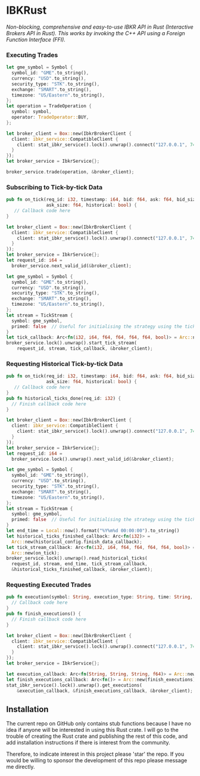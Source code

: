 # IBKRust

*Non-blocking, comprehensive and easy-to-use IBKR API in Rust (Interactive Brokers API in Rust). This
works by invoking the C++ API using a Foreign Function Interface (FFI).*

### Executing Trades

```rust
let gme_symbol = Symbol {
  symbol_id: "GME".to_string(),
  currency: "USD".to_string(),
  security_type: "STK".to_string(),
  exchange: "SMART".to_string(),
  timezone: "US/Eastern".to_string(),
};
let operation = TradeOperation {
  symbol: symbol,
  operator: TradeOperator::BUY,
};

let broker_client = Box::new(IbkrBrokerClient {
  client: ibkr_service::CompatibleClient {
    client: stat_ibkr_service().lock().unwrap().connect("127.0.0.1", 7497).raw_interface()
  }
});
let broker_service = IbkrService{};

broker_service.trade(operation, &broker_client);
```

### Subscribing to Tick-by-tick Data

```rust
pub fn on_tick(req_id: i32, timestamp: i64, bid: f64, ask: f64, bid_size: f64,
               ask_size: f64, historical: bool) {
   // Callback code here
}

let broker_client = Box::new(IbkrBrokerClient {
  client: ibkr_service::CompatibleClient {
    client: stat_ibkr_service().lock().unwrap().connect("127.0.0.1", 7497).raw_interface()
  }
});
let broker_service = IbkrService{};
let request_id: i64 =
  broker_service.next_valid_id(&broker_client);

let gme_symbol = Symbol {
  symbol_id: "GME".to_string(),
  currency: "USD".to_string(),
  security_type: "STK".to_string(),
  exchange: "SMART".to_string(),
  timezone: "US/Eastern".to_string(),
};
let stream = TickStream {
  symbol: gme_symbol,
  primed: false  // Useful for initialising the strategy using the tick stream.
}
let tick_callback: Arc<fn(i32, i64, f64, f64, f64, f64, bool)> = Arc::new(on_tick);
broker_service.lock().unwrap().start_tick_stream(
    request_id, stream, tick_callback, &broker_client);
```

### Requesting Historical Tick-by-tick Data

```rust
pub fn on_tick(req_id: i32, timestamp: i64, bid: f64, ask: f64, bid_size: f64,
               ask_size: f64, historical: bool) {
   // Callback code here
}
pub fn historical_ticks_done(req_id: i32) {
  // Finish callback code here
}

let broker_client = Box::new(IbkrBrokerClient {
  client: ibkr_service::CompatibleClient {
    client: stat_ibkr_service().lock().unwrap().connect("127.0.0.1", 7497).raw_interface()
  }
});
let broker_service = IbkrService{};
let request_id: i64 =
  broker_service.lock().unwrap().next_valid_id(&broker_client);

let gme_symbol = Symbol {
  symbol_id: "GME".to_string(),
  currency: "USD".to_string(),
  security_type: "STK".to_string(),
  exchange: "SMART".to_string(),
  timezone: "US/Eastern".to_string(),
};
let stream = TickStream {
  symbol: gme_symbol,
  primed: false  // Useful for initialising the strategy using the tick stream.
}
let end_time = Local::now().format("%Y%m%d 00:00:00").to_string()
let historical_ticks_finished_callback: Arc<fn(i32)> =
  Arc::new(historical_config.finish_data_callback);
let tick_stream_callback: Arc<fn(i32, i64, f64, f64, f64, f64, bool)> =
  Arc::new(on_tick);
broker_service.lock().unwrap().read_historical_ticks(
  request_id, stream, end_time, tick_stream_callback,
  &historical_ticks_finished_callback, &broker_client);
```

### Requesting Executed Trades

```rust
pub fn execution(symbol: String, execution_type: String, time: String, price: f64) {
  // Callback code here
}
pub fn finish_executions() {
  // Finish callback code here
}

let broker_client = Box::new(IbkrBrokerClient {
  client: ibkr_service::CompatibleClient {
    client: stat_ibkr_service().lock().unwrap().connect("127.0.0.1", 7497).raw_interface()
  }
});
let broker_service = IbkrService{};

let execution_callback: Arc<fn(String, String, String, f64)> = Arc::new(execution);
let finish_executions_callback: Arc<fn()> = Arc::new(finish_executions);
stat_ibkr_service().lock().unwrap().get_executions(
    &execution_callback, &finish_executions_callback, &broker_client);
```

## Installation

The current repo on GitHub only contains stub functions because I have no idea if anyone will be
interested in using this Rust crate. I will go to the trouble of creating the Rust crate and
publishing the rest of this code, and add installation instructions if there is interest from the
community.

Therefore, to indicate interest in this project please 'star' the repo. If you would be willing to
sponsor the development of this repo please message me directly.
